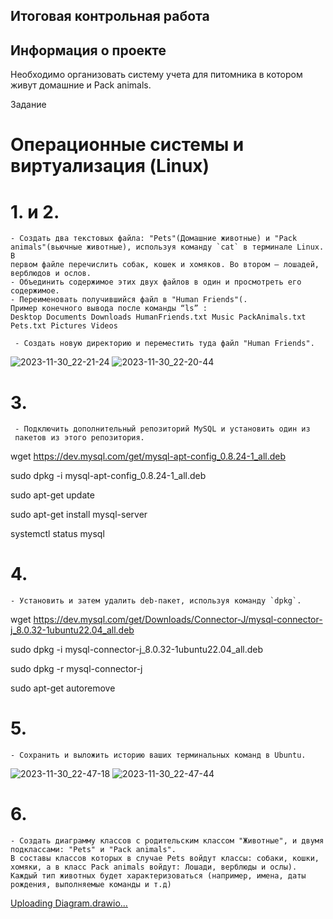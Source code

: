 ## Итоговая контрольная работа
## Информация о проекте
Необходимо организовать систему учета для питомника в котором живут домашние и Pack animals.

Задание
# Операционные системы и виртуализация (Linux)

# 1. и 2.
    - Создать два текстовых файла: "Pets"(Домашние животные) и "Pack
    animals"(вьючные животные), используя команду `cat` в терминале Linux. В
    первом файле перечислить собак, кошек и хомяков. Во втором — лошадей,
    верблюдов и ослов.
    - Объединить содержимое этих двух файлов в один и просмотреть его
    содержимое.
    - Переименовать получившийся файл в "Human Friends"(.
    Пример конечного вывода после команды “ls” :
    Desktop Documents Downloads HumanFriends.txt Music PackAnimals.txt
    Pets.txt Pictures Videos 

     - Создать новую директорию и переместить туда файл "Human Friends".
   


![2023-11-30_22-21-24](https://github.com/VladislavDr/FinalControlWorkForQuarter/assets/124360247/03f81889-77d2-4978-a5bf-50805340d351)
![2023-11-30_22-20-44](https://github.com/VladislavDr/FinalControlWorkForQuarter/assets/124360247/5d3e1849-f1cd-4d11-bdcf-3a61fe76c8cf)



# 3.
     - Подключить дополнительный репозиторий MySQL и установить один из
     пакетов из этого репозитория.


wget https://dev.mysql.com/get/mysql-apt-config_0.8.24-1_all.deb

sudo dpkg -i mysql-apt-config_0.8.24-1_all.deb

sudo apt-get update

sudo apt-get install mysql-server

systemctl status mysql

# 4.
    - Установить и затем удалить deb-пакет, используя команду `dpkg`.


wget https://dev.mysql.com/get/Downloads/Connector-J/mysql-connector-j_8.0.32-1ubuntu22.04_all.deb

sudo dpkg -i mysql-connector-j_8.0.32-1ubuntu22.04_all.deb

sudo dpkg -r mysql-connector-j

sudo apt-get autoremove

# 5.
    - Сохранить и выложить историю ваших терминальных команд в Ubuntu.

![2023-11-30_22-47-18](https://github.com/VladislavDr/FinalControlWorkForQuarter/assets/124360247/514b3f38-935e-4a4c-b551-7fcc7358dae7)
![2023-11-30_22-47-44](https://github.com/VladislavDr/FinalControlWorkForQuarter/assets/124360247/5d77da75-d468-4e05-94fd-cc28d5eb6fe5)


# 6. 
    - Создать диаграмму классов с родительским классом "Животные", и двумя
    подклассами: "Pets" и "Pack animals".
    В составы классов которых в случае Pets войдут классы: собаки, кошки,
    хомяки, а в класс Pack animals войдут: Лошади, верблюды и ослы).
    Каждый тип животных будет характеризоваться (например, имена, даты
    рождения, выполняемые команды и т.д)
[Uploading Diagram.drawio…]()<mxfile host="app.diagrams.net" modified="2023-12-09T03:36:29.065Z" agent="Mozilla/5.0 (Windows NT 10.0; Win64; x64) AppleWebKit/537.36 (KHTML, like Gecko) Chrome/118.0.5993.2470 YaBrowser/23.11.0.2470 Yowser/2.5 Safari/537.36" etag="SgmcqdtN4OZtWBlFPUeT" version="22.1.7" type="device">
  <diagram id="C5RBs43oDa-KdzZeNtuy" name="Page-1">
    <mxGraphModel dx="1066" dy="611" grid="1" gridSize="10" guides="1" tooltips="1" connect="1" arrows="1" fold="1" page="1" pageScale="1" pageWidth="827" pageHeight="1169" math="0" shadow="0">
      <root>
        <mxCell id="WIyWlLk6GJQsqaUBKTNV-0" />
        <mxCell id="WIyWlLk6GJQsqaUBKTNV-1" parent="WIyWlLk6GJQsqaUBKTNV-0" />
        <mxCell id="ncRvDCoSPYdS6_dtSOEw-0" value="Animal" style="rounded=0;whiteSpace=wrap;html=1;" parent="WIyWlLk6GJQsqaUBKTNV-1" vertex="1">
          <mxGeometry x="280" y="90" width="200" height="30" as="geometry" />
        </mxCell>
        <mxCell id="ncRvDCoSPYdS6_dtSOEw-1" value="Pets" style="rounded=0;whiteSpace=wrap;html=1;" parent="WIyWlLk6GJQsqaUBKTNV-1" vertex="1">
          <mxGeometry x="160" y="200" width="120" height="40" as="geometry" />
        </mxCell>
        <mxCell id="ncRvDCoSPYdS6_dtSOEw-2" value="Pack animals" style="rounded=0;whiteSpace=wrap;html=1;" parent="WIyWlLk6GJQsqaUBKTNV-1" vertex="1">
          <mxGeometry x="480" y="200" width="120" height="40" as="geometry" />
        </mxCell>
        <mxCell id="ncRvDCoSPYdS6_dtSOEw-3" value="name: String&lt;br&gt;birthday: Date&lt;br&gt;commands: ArrayList" style="rounded=0;whiteSpace=wrap;html=1;" parent="WIyWlLk6GJQsqaUBKTNV-1" vertex="1">
          <mxGeometry x="280" y="120" width="200" height="60" as="geometry" />
        </mxCell>
        <mxCell id="ncRvDCoSPYdS6_dtSOEw-7" value="" style="endArrow=classic;html=1;rounded=0;entryX=0.2;entryY=1;entryDx=0;entryDy=0;entryPerimeter=0;exitX=1;exitY=0;exitDx=0;exitDy=0;" parent="WIyWlLk6GJQsqaUBKTNV-1" target="ncRvDCoSPYdS6_dtSOEw-3" edge="1" source="ncRvDCoSPYdS6_dtSOEw-1">
          <mxGeometry width="50" height="50" relative="1" as="geometry">
            <mxPoint x="280" y="280" as="sourcePoint" />
            <mxPoint x="320" y="210" as="targetPoint" />
          </mxGeometry>
        </mxCell>
        <mxCell id="ncRvDCoSPYdS6_dtSOEw-8" value="" style="endArrow=classic;html=1;rounded=0;entryX=0.8;entryY=1;entryDx=0;entryDy=0;entryPerimeter=0;exitX=0;exitY=0;exitDx=0;exitDy=0;" parent="WIyWlLk6GJQsqaUBKTNV-1" target="ncRvDCoSPYdS6_dtSOEw-3" edge="1" source="ncRvDCoSPYdS6_dtSOEw-2">
          <mxGeometry width="50" height="50" relative="1" as="geometry">
            <mxPoint x="480" y="280" as="sourcePoint" />
            <mxPoint x="530" y="230" as="targetPoint" />
          </mxGeometry>
        </mxCell>
        <mxCell id="haJW7uJ9ahlA6qZSarh4-0" value="Cat" style="rounded=0;whiteSpace=wrap;html=1;" vertex="1" parent="WIyWlLk6GJQsqaUBKTNV-1">
          <mxGeometry x="80" y="280" width="80" height="40" as="geometry" />
        </mxCell>
        <mxCell id="haJW7uJ9ahlA6qZSarh4-1" value="Dog" style="rounded=0;whiteSpace=wrap;html=1;" vertex="1" parent="WIyWlLk6GJQsqaUBKTNV-1">
          <mxGeometry x="280" y="280" width="80" height="40" as="geometry" />
        </mxCell>
        <mxCell id="haJW7uJ9ahlA6qZSarh4-2" value="Humster" style="rounded=0;whiteSpace=wrap;html=1;" vertex="1" parent="WIyWlLk6GJQsqaUBKTNV-1">
          <mxGeometry x="180" y="280" width="80" height="40" as="geometry" />
        </mxCell>
        <mxCell id="haJW7uJ9ahlA6qZSarh4-3" value="GuineaPig" style="rounded=0;whiteSpace=wrap;html=1;" vertex="1" parent="WIyWlLk6GJQsqaUBKTNV-1">
          <mxGeometry x="120" y="360" width="80" height="40" as="geometry" />
        </mxCell>
        <mxCell id="haJW7uJ9ahlA6qZSarh4-4" value="Parrot" style="rounded=0;whiteSpace=wrap;html=1;" vertex="1" parent="WIyWlLk6GJQsqaUBKTNV-1">
          <mxGeometry x="240" y="360" width="80" height="40" as="geometry" />
        </mxCell>
        <mxCell id="haJW7uJ9ahlA6qZSarh4-5" value="Mule" style="rounded=0;whiteSpace=wrap;html=1;" vertex="1" parent="WIyWlLk6GJQsqaUBKTNV-1">
          <mxGeometry x="500" y="280" width="80" height="40" as="geometry" />
        </mxCell>
        <mxCell id="haJW7uJ9ahlA6qZSarh4-6" value="Horse" style="rounded=0;whiteSpace=wrap;html=1;" vertex="1" parent="WIyWlLk6GJQsqaUBKTNV-1">
          <mxGeometry x="400" y="280" width="80" height="40" as="geometry" />
        </mxCell>
        <mxCell id="haJW7uJ9ahlA6qZSarh4-7" value="Donkey" style="rounded=0;whiteSpace=wrap;html=1;" vertex="1" parent="WIyWlLk6GJQsqaUBKTNV-1">
          <mxGeometry x="560" y="360" width="80" height="40" as="geometry" />
        </mxCell>
        <mxCell id="haJW7uJ9ahlA6qZSarh4-8" value="Camel" style="rounded=0;whiteSpace=wrap;html=1;" vertex="1" parent="WIyWlLk6GJQsqaUBKTNV-1">
          <mxGeometry x="610" y="280" width="80" height="40" as="geometry" />
        </mxCell>
        <mxCell id="haJW7uJ9ahlA6qZSarh4-9" value="Rabbit" style="rounded=0;whiteSpace=wrap;html=1;" vertex="1" parent="WIyWlLk6GJQsqaUBKTNV-1">
          <mxGeometry y="360" width="80" height="40" as="geometry" />
        </mxCell>
        <mxCell id="haJW7uJ9ahlA6qZSarh4-10" value="" style="endArrow=classic;html=1;rounded=0;entryX=0;entryY=1;entryDx=0;entryDy=0;" edge="1" parent="WIyWlLk6GJQsqaUBKTNV-1" target="ncRvDCoSPYdS6_dtSOEw-1">
          <mxGeometry width="50" height="50" relative="1" as="geometry">
            <mxPoint x="120" y="280" as="sourcePoint" />
            <mxPoint x="170" y="230" as="targetPoint" />
          </mxGeometry>
        </mxCell>
        <mxCell id="haJW7uJ9ahlA6qZSarh4-11" value="" style="endArrow=classic;html=1;rounded=0;entryX=0.5;entryY=1;entryDx=0;entryDy=0;" edge="1" parent="WIyWlLk6GJQsqaUBKTNV-1" target="ncRvDCoSPYdS6_dtSOEw-1">
          <mxGeometry width="50" height="50" relative="1" as="geometry">
            <mxPoint x="220" y="280" as="sourcePoint" />
            <mxPoint x="270" y="230" as="targetPoint" />
          </mxGeometry>
        </mxCell>
        <mxCell id="haJW7uJ9ahlA6qZSarh4-12" value="" style="endArrow=classic;html=1;rounded=0;entryX=1;entryY=1;entryDx=0;entryDy=0;" edge="1" parent="WIyWlLk6GJQsqaUBKTNV-1" target="ncRvDCoSPYdS6_dtSOEw-1">
          <mxGeometry width="50" height="50" relative="1" as="geometry">
            <mxPoint x="320" y="280" as="sourcePoint" />
            <mxPoint x="370" y="230" as="targetPoint" />
          </mxGeometry>
        </mxCell>
        <mxCell id="haJW7uJ9ahlA6qZSarh4-13" value="" style="endArrow=classic;html=1;rounded=0;entryX=0.192;entryY=0.975;entryDx=0;entryDy=0;entryPerimeter=0;" edge="1" parent="WIyWlLk6GJQsqaUBKTNV-1" target="ncRvDCoSPYdS6_dtSOEw-1">
          <mxGeometry width="50" height="50" relative="1" as="geometry">
            <mxPoint x="160" y="360" as="sourcePoint" />
            <mxPoint x="210" y="310" as="targetPoint" />
          </mxGeometry>
        </mxCell>
        <mxCell id="haJW7uJ9ahlA6qZSarh4-14" value="" style="endArrow=classic;html=1;rounded=0;entryX=0.833;entryY=1;entryDx=0;entryDy=0;entryPerimeter=0;" edge="1" parent="WIyWlLk6GJQsqaUBKTNV-1" target="ncRvDCoSPYdS6_dtSOEw-1">
          <mxGeometry width="50" height="50" relative="1" as="geometry">
            <mxPoint x="280" y="360" as="sourcePoint" />
            <mxPoint x="330" y="310" as="targetPoint" />
          </mxGeometry>
        </mxCell>
        <mxCell id="haJW7uJ9ahlA6qZSarh4-15" value="" style="endArrow=classic;html=1;rounded=0;entryX=0;entryY=0.5;entryDx=0;entryDy=0;" edge="1" parent="WIyWlLk6GJQsqaUBKTNV-1" target="ncRvDCoSPYdS6_dtSOEw-1">
          <mxGeometry width="50" height="50" relative="1" as="geometry">
            <mxPoint x="40" y="360" as="sourcePoint" />
            <mxPoint x="100" y="140" as="targetPoint" />
            <Array as="points">
              <mxPoint x="40" y="220" />
            </Array>
          </mxGeometry>
        </mxCell>
        <mxCell id="haJW7uJ9ahlA6qZSarh4-16" value="" style="endArrow=classic;html=1;rounded=0;entryX=0;entryY=1;entryDx=0;entryDy=0;" edge="1" parent="WIyWlLk6GJQsqaUBKTNV-1" target="ncRvDCoSPYdS6_dtSOEw-2">
          <mxGeometry width="50" height="50" relative="1" as="geometry">
            <mxPoint x="440" y="280" as="sourcePoint" />
            <mxPoint x="490" y="230" as="targetPoint" />
          </mxGeometry>
        </mxCell>
        <mxCell id="haJW7uJ9ahlA6qZSarh4-17" value="" style="endArrow=classic;html=1;rounded=0;entryX=0.5;entryY=1;entryDx=0;entryDy=0;" edge="1" parent="WIyWlLk6GJQsqaUBKTNV-1" target="ncRvDCoSPYdS6_dtSOEw-2">
          <mxGeometry width="50" height="50" relative="1" as="geometry">
            <mxPoint x="540" y="280" as="sourcePoint" />
            <mxPoint x="590" y="230" as="targetPoint" />
          </mxGeometry>
        </mxCell>
        <mxCell id="haJW7uJ9ahlA6qZSarh4-18" value="" style="endArrow=classic;html=1;rounded=0;entryX=1;entryY=1;entryDx=0;entryDy=0;" edge="1" parent="WIyWlLk6GJQsqaUBKTNV-1" target="ncRvDCoSPYdS6_dtSOEw-2">
          <mxGeometry width="50" height="50" relative="1" as="geometry">
            <mxPoint x="650" y="280" as="sourcePoint" />
            <mxPoint x="700" y="230" as="targetPoint" />
          </mxGeometry>
        </mxCell>
        <mxCell id="haJW7uJ9ahlA6qZSarh4-19" value="" style="endArrow=classic;html=1;rounded=0;entryX=0.858;entryY=1.075;entryDx=0;entryDy=0;entryPerimeter=0;" edge="1" parent="WIyWlLk6GJQsqaUBKTNV-1" target="ncRvDCoSPYdS6_dtSOEw-2">
          <mxGeometry width="50" height="50" relative="1" as="geometry">
            <mxPoint x="600" y="360" as="sourcePoint" />
            <mxPoint x="650" y="310" as="targetPoint" />
          </mxGeometry>
        </mxCell>
      </root>
    </mxGraphModel>
  </diagram>
</mxfile>

